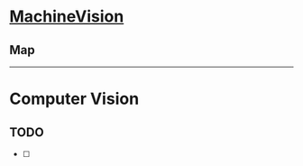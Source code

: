 # [MachineVision](https://github.com/liuwake/MachineVision)

## Map

----
# Computer Vision
## 




## TODO
- [ ] 
